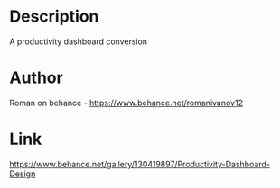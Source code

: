 # Description

A productivity dashboard conversion

# Author

Roman on behance - https://www.behance.net/romanivanov12

# Link

https://www.behance.net/gallery/130419897/Productivity-Dashboard-Design
